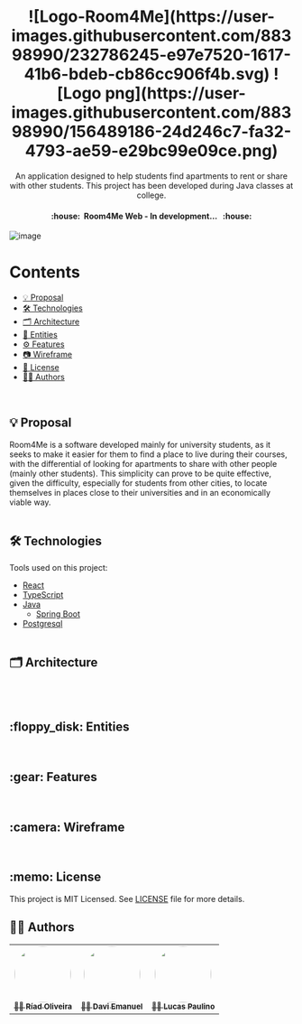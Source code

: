 <h1 align="center">
![Logo-Room4Me](https://user-images.githubusercontent.com/88398990/232786245-e97e7520-1617-41b6-bdeb-cb86cc906f4b.svg)
![Logo png](https://user-images.githubusercontent.com/88398990/156489186-24d246c7-fa32-4793-ae59-e29bc99e09ce.png)

</h1>

<p align="center">
  An application designed to help students find apartments to rent or share with other students. This project has been developed during Java classes at college.
</p>

<h4 align="center">
	:house:&nbsp; Room4Me Web - In development... &nbsp; :house: </br>
</h4>

![image](https://img.shields.io/github/license/RiadOliveira/Room4Me-web)

Contents
=================
<!--ts-->
   * [💡 Proposal](#proposal)
   * [🛠 Technologies](#technologies)
   * [🗂  Architecture ](#architecture )
   * [:floppy_disk: Entities](#entities)
   * [:gear: Features](#features)
   * [:camera: Wireframe](#wireframe)
   * [:memo: License](#license)
   * [👨‍💻 Authors](#authors)
<!--te-->
</br>
<h2 id="proposal">💡 Proposal</h2>
Room4Me is a software developed mainly for university students, as it seeks to make it easier for them to find a place to live during their courses, with the differential of looking for apartments to share with other people (mainly other students). This simplicity can prove to be quite effective, given the difficulty, especially for students from other cities, to locate themselves in places close to their universities and in an economically viable way.
</br> </br> 

<h2 id="technologies">🛠 Technologies</h2>
Tools used on this project:

- [React](https://reactjs.org/)
- [TypeScript](https://www.typescriptlang.org/)
- [Java](https://www.java.com/)
  - [Spring Boot](https://spring.io/projects/spring-boot)
- [Postgresql](https://www.postgresql.org/) </br></br>

<h2 id="architecture">🗂 Architecture</h2>
</br> </br> 

<h2 id="entities">:floppy_disk: Entities</h2>

</br>

<h2 id="features">:gear: Features</h2>

</br>

<h2 id="wireframe">:camera: Wireframe</h2>

</br>

<h2 id="license">:memo: License</h2>
This project is MIT Licensed. See <a href="https://github.com/RiadOliveira/Room4Me-web/blob/main/LICENSE">LICENSE</a> file for more details.

</br>

<h2 id="authors">👨‍💻 Authors</h2>

<table>
  <tr>
    <td align="center">
      <a href="https://github.com/RiadOliveira">
        <img style="border-radius: 50%;" src="https://avatars.githubusercontent.com/u/69125013?v=4" width="100px;" alt=""/>
        <br /><sub><b>👨‍💻 Ríad Oliveira</b></sub>
      </a>
    </td>
    <td align="center">
      <a href="https://github.com/DaviEmanuelll">
        <img style="border-radius: 50%;" src="https://avatars.githubusercontent.com/u/88398990?v=4" width="100px;" alt=""/>
        <br /><sub><b>👨‍💻 Davi Emanuel</b></sub>
      </a>
    </td>
    <td align="center">
      <a href="https://github.com/LucasPaulinoH">
        <img style="border-radius: 50%;" src="https://avatars.githubusercontent.com/u/87985909?v=4" width="100px;" alt=""/>
        <br /><sub><b>👨‍💻 Lucas Paulino</b></sub>
      </a>
    </td>
  </tr>
</table>
